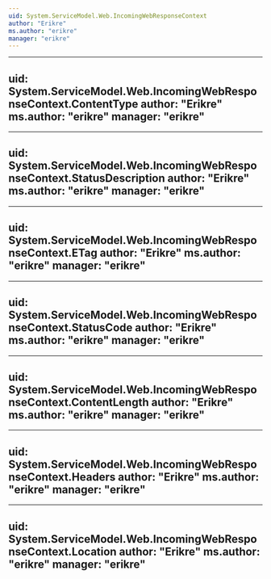 ```yaml
---
uid: System.ServiceModel.Web.IncomingWebResponseContext
author: "Erikre"
ms.author: "erikre"
manager: "erikre"
---
```


---
uid: System.ServiceModel.Web.IncomingWebResponseContext.ContentType
author: "Erikre"
ms.author: "erikre"
manager: "erikre"
---

---
uid: System.ServiceModel.Web.IncomingWebResponseContext.StatusDescription
author: "Erikre"
ms.author: "erikre"
manager: "erikre"
---

---
uid: System.ServiceModel.Web.IncomingWebResponseContext.ETag
author: "Erikre"
ms.author: "erikre"
manager: "erikre"
---

---
uid: System.ServiceModel.Web.IncomingWebResponseContext.StatusCode
author: "Erikre"
ms.author: "erikre"
manager: "erikre"
---

---
uid: System.ServiceModel.Web.IncomingWebResponseContext.ContentLength
author: "Erikre"
ms.author: "erikre"
manager: "erikre"
---

---
uid: System.ServiceModel.Web.IncomingWebResponseContext.Headers
author: "Erikre"
ms.author: "erikre"
manager: "erikre"
---

---
uid: System.ServiceModel.Web.IncomingWebResponseContext.Location
author: "Erikre"
ms.author: "erikre"
manager: "erikre"
---
